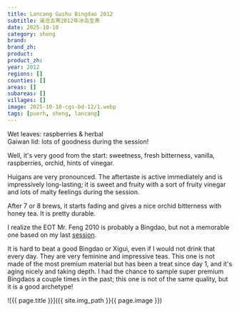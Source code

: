 ```yaml
---
title: Lancang Gushu Bingdao 2012
subtitle: 澜沧古茶2012年冰岛生茶
date: 2025-10-10
category: sheng
brand: 
brand_zh: 
product: 
product_zh: 
year: 2012
regions: []
counties: []
areas: []
subareas: []
villages: []
image: 2025-10-10-cgs-bd-12/1.webp
tags: [puerh, sheng, lancang]
---
```


Wet leaves: raspberries & herbal\
Gaiwan lid: lots of goodness during the session!

Well, it's very good from the start: sweetness, fresh bitterness, vanilla, raspberries, orchid, hints of vinegar.

Huigans are very pronounced. The aftertaste is active immediately and is impressively long-lasting; it is sweet and fruity with a sort of fruity vinegar and lots of malty feelings during the session.

After 7 or 8 brews, it starts fading and gives a nice orchid bitterness with honey tea. It is pretty durable.

I realize the EOT Mr. Feng 2010 is probably a Bingdao, but not a memorable one based on my last [session](https://fdrx.github.io/sheng/2025/09/17/mrf-sr-10.html).

It is hard to beat a good Bingdao or Xigui, even if I would not drink that every day. They are very feminine and impressive teas. This one is not made of the most premium material but has been a treat since day 1, and it's aging nicely and taking depth. I had the chance to sample super premium Bingdaos a couple times in the past; this one is not of the same quality, but it is a good archetype!

![{{ page.title }}]({{ site.img_path }}{{ page.image }})

